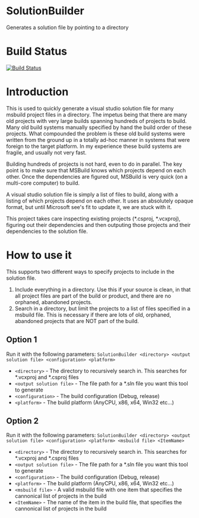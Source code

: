 # SolutionBuilder
Generates a solution file by pointing to a directory

# Build Status
[![Build Status](https://dev.azure.com/christopher3d/Chris%20OpenSource%20Github%20Projects/_apis/build/status/SolutionBuilder2)](https://dev.azure.com/christopher3d/Chris%20OpenSource%20Github%20Projects/_build/latest?definitionId=3)

# Introduction
This is used to quickly generate a visual studio solution file for many msbuild project files in a directory.
The impetus being that there are many old projects with very large builds spanning hundreds of projects to build.
Many old build systems manually specified by hand the build order of these projects. What compounded the problem
is these old build systems were written from the ground up in a totally ad-hoc manner in systems that were foreign
to the target platform. In my experience these build systems are fragile, and usually not very fast.

Building hundreds of projects is not hard, even to do in parallel. The key point is to make sure that MSBuild knows
which projects depend on each other. Once the dependencies are figured out, MSBuild is very quick (on a multi-core computer)
to build.

A visual studio solution file is simply a list of files to build, along with a listing of which projects depend on each other.
It uses an absolutely opaque format, but until Microsoft see's fit to update it, we are stuck with it.

This project takes care inspecting existing projects (*.csproj, *.vcxproj), figuring out their dependencies and then
outputing those projects and their dependencies to the solution file.

# How to use it

This supports two different ways to specify projects to include in the solution file.
1. Include everything in a directory. Use this if your source is clean, in that all project files are 
part of the build or product, and there are no orphaned, abandoned projects.
2. Search in a directory, but limit the projects to a list of files specified in a msbuild file. This is
necessary if there are lots of old, orphaned, abandoned projects that are NOT part of the build. 

## Option 1
Run it with the following parameters:
`SolutionBuilder <directory> <output solution file> <configuration> <platform>`

   * `<directory>` - The directory to recursively search in. This searches for *.vcxproj and *.csproj files
   * `<output solution file>` - The file path for a *.sln file you want this tool to generate
   * `<configuration>` - The build configuration (Debug, release)
   * `<platform>` - The build platform (AnyCPU, x86, x64, Win32 etc...)

## Option 2
Run it with the following parameters:
`SolutionBuilder <directory> <output solution file> <configuration> <platform> <msbuild file> <ItemName>`

   * `<directory>` - The directory to recursively search in. This searches for *.vcxproj and *.csproj files
   * `<output solution file>` - The file path for a *.sln file you want this tool to generate
   * `<configuration>` - The build configuration (Debug, release)
   * `<platform>` - The build platform (AnyCPU, x86, x64, Win32 etc...)
   * `<msbuild file>` - A valid msbuild file with one item that specifies the cannonical list of projects in the build
   * `<ItemName>` - The name of the item in the build file, that specifies the cannonical list of projects in the build
